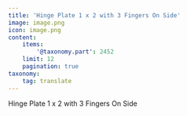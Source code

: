 ```yaml
---
title: 'Hinge Plate 1 x 2 with 3 Fingers On Side'
image: image.png
icon: image.png
content:
    items:
        '@taxonomy.part': 2452
    limit: 12
    pagination: true
taxonomy:
    tag: translate
---
```


Hinge Plate 1 x 2 with 3 Fingers On Side
